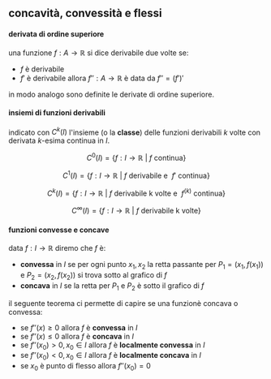 ## concavità, convessità e flessi

#### derivata di ordine superiore
una funzione $f: A \rightarrow \mathbb{R}$ si dice derivabile due volte se:
- $f$ è derivabile
- $f'$ è derivabile
allora $f'' : A \rightarrow \mathbb{R}$ è data da $f''=(f')'$

in modo analogo sono definite le derivate di ordine superiore.

#### insiemi di funzioni derivabili
indicato con $C^k(I)$ l'insieme (o la **classe**) delle funzioni derivabili $k$ volte con derivata $k$-esima continua in $I$.

$$
C^0(I)=\{ f : I \rightarrow \mathbb{R} \ | \ f \text{ continua} \}
$$

$$
C^1(I)=\{ f : I \rightarrow \mathbb{R} \ | \ f \ \text{derivabile e } \ f' \text{ continua} \}
$$

$$
C^k(I)=\{ f : I \rightarrow \mathbb{R} \ | \ f \ \text{derivabile k volte e } \ f^{(k)} \text{ continua} \}
$$

$$
C^\infty(I)=\{ f : I \rightarrow \mathbb{R} \ | \ f \ \text{derivabile k volte} \}
$$

#### funzioni convesse e concave
data $f : I \rightarrow \mathbb{R}$ diremo che $f$ è:
- **convessa** in $I$ se per ogni punto $x_1, x_2$ la retta passante per $P_1=(x_1, f(x_1))$ e $P_2=(x_2, f(x_2))$ si trova sotto al grafico di $f$
- **concava** in $I$ se la retta per $P_1$ e $P_2$ è sotto il grafico di $f$

il seguente teorema ci permette di capire se una funzionè concava o convessa:
- se $f''(x) \ge 0$ allora $f$ è **convessa** in $I$
- se $f''(x) \le 0$ allora $f$ è **concava** in $I$
- se $f''(x_0) \gt 0, x_0 \in I$ allora $f$ è **localmente convessa** in $I$
- se $f''(x_0) \lt 0, x_0 \in I$ allora $f$ è **localmente concava** in $I$
- se $x_0$ è punto di flesso allora $f''(x_0) = 0$